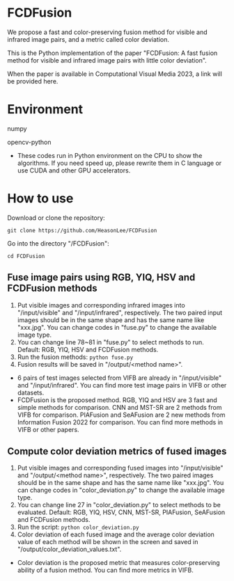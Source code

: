 # FCDFusion
We propose a fast and color-preserving fusion method for visible and infrared image pairs, and a metric called color deviation.

This is the Python implementation of the paper "FCDFusion: A fast fusion method for visible and infrared image pairs with little color deviation".

When the paper is available in Computational Visual Media 2023, a link will be provided here.

# Environment
numpy

opencv-python
- These codes run in Python environment on the CPU to show the algorithms. If you need speed up, please rewrite them in C language or use CUDA and other GPU accelerators.

# How to use
Download or clone the repository:

`git clone https://github.com/HeasonLee/FCDFusion`

Go into the directory "/FCDFusion":

`cd FCDFusion`

## Fuse image pairs using RGB, YIQ, HSV and FCDFusion methods
1. Put visible images and corresponding infrared images into "/input/visible" and "/input/infrared", respectively. The two paired input images should be in the same shape and has the same name like "xxx.jpg". You can change codes in "fuse.py" to change the available image type.
2. You can change line 78~81 in "fuse.py" to select methods to run. Default: RGB, YIQ, HSV and FCDFusion methods.
2. Run the fusion methods: `python fuse.py`
3. Fusion results will be saved in "/output/\<method name\>".

- 6 pairs of test images selected from VIFB are already in "/input/visible" and "/input/infrared". You can find more test image pairs in VIFB or other datasets.
- FCDFusion is the proposed method. RGB, YIQ and HSV are 3 fast and simple methods for comparison. CNN and MST-SR are 2 methods from VIFB for comparison. PIAFusion  and SeAFusion are 2 new methods from Information Fusion 2022 for comparison. You can find more methods in VIFB or other papers.

## Compute color deviation metrics of fused images
1. Put visible images and corresponding fused images into "/input/visible" and "/output/\<method name\>", respectively. The two paired images should be in the same shape and has the same name like "xxx.jpg". You can change codes in "color_deviation.py" to change the available image type.
2. You can change line 27 in "color_deviation.py" to select methods to be evaluated. Default: RGB, YIQ, HSV, CNN, MST-SR, PIAFusion, SeAFusion and FCDFusion methods.
4. Run the script: `python color_deviation.py`
5. Color deviation of each fused image and the average color deviation value of each method will be shown in the screen and saved in "/output/color_deviation_values.txt".

- Color deviation is the proposed metric that measures color-preserving ability of a fusion method. You can find more metrics in VIFB.
